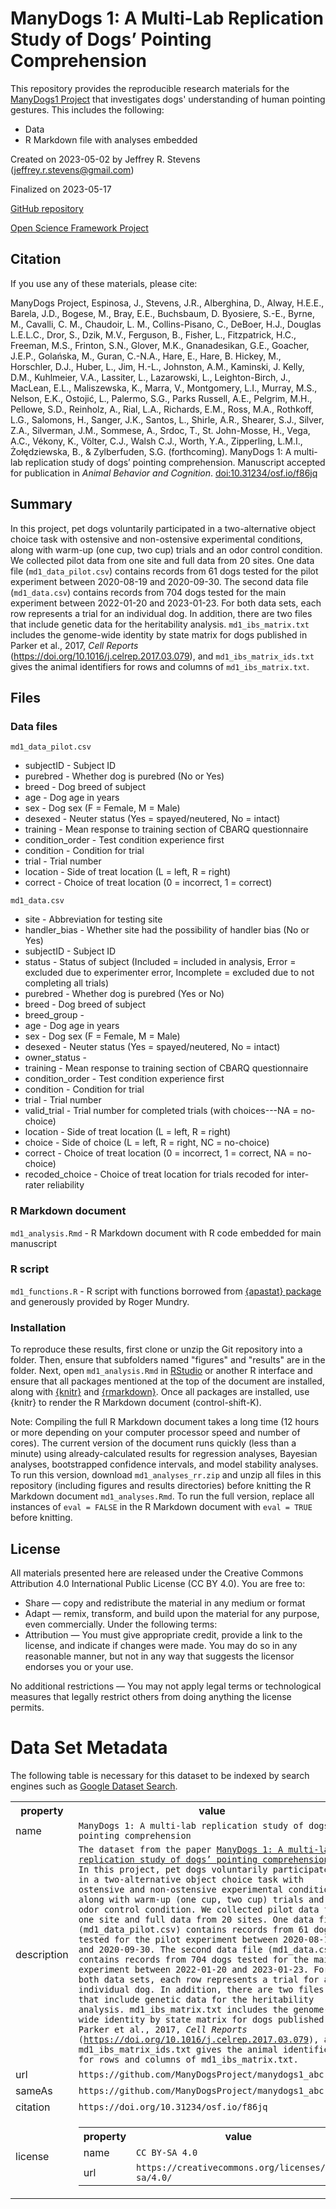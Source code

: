 # ManyDogs 1: A Multi-Lab Replication Study of Dogs’ Pointing Comprehension

This repository provides the reproducible research materials for the [ManyDogs1 Project](http://manydogs.org) that investigates dogs' understanding of human pointing gestures. This includes the following:

-   Data
-   R Markdown file with analyses embedded

Created on 2023-05-02 by Jeffrey R. Stevens (<jeffrey.r.stevens@gmail.com>)

Finalized on 2023-05-17

[GitHub repository](https://github.com/ManyDogsProject/manydogs1_abc)

[Open Science Framework Project](https://osf.io/9r5xf/)


## Citation

If you use any of these materials, please cite:

ManyDogs Project, Espinosa, J., Stevens, J.R., Alberghina, D., Alway, H.E.E., Barela, J.D., Bogese, M., Bray, E.E., Buchsbaum, D. Byosiere, S.-E., Byrne, M., Cavalli, C. M., Chaudoir, L. M., Collins-Pisano, C., DeBoer, H.J., Douglas L.E.L.C., Dror, S., Dzik, M.V., Ferguson, B., Fisher, L., Fitzpatrick, H.C., Freeman, M.S., Frinton, S.N., Glover, M.K., Gnanadesikan, G.E., Goacher, J.E.P., Golańska, M., Guran, C.-N.A., Hare, E., Hare, B. Hickey, M., Horschler, D.J., Huber, L., Jim, H.-L., Johnston, A.M., Kaminski, J. Kelly, D.M., Kuhlmeier, V.A., Lassiter, L., Lazarowski, L., Leighton-Birch, J., MacLean, E.L., Maliszewska, K., Marra, V., Montgomery, L.I., Murray, M.S., Nelson, E.K., Ostojić, L., Palermo, S.G., Parks Russell, A.E., Pelgrim, M.H., Pellowe, S.D., Reinholz, A., Rial, L.A., Richards, E.M., Ross, M.A., Rothkoff, L.G., Salomons, H., Sanger, J.K., Santos, L., Shirle, A.R., Shearer, S.J., Silver, Z.A., Silverman, J.M., Sommese, A., Srdoc, T., St. John-Mosse, H., Vega, A.C., Vékony, K., Völter, C.J., Walsh C.J., Worth, Y.A., Zipperling, L.M.I., Żołędziewska, B., & Zylberfuden, S.G. (forthcoming). ManyDogs 1: A multi-lab replication study of dogs’ pointing comprehension. Manuscript accepted for publication in _Animal Behavior and Cognition_. [doi:10.31234/osf.io/f86jq](https://doi.org/10.31234/osf.io/f86jq)


## Summary

In this project, pet dogs voluntarily participated in a two-alternative object choice task with ostensive and non-ostensive experimental conditions, along with warm-up (one cup, two cup) trials and an odor control condition. We collected pilot data from one site and full data from 20 sites. One data file (`md1_data_pilot.csv`) contains records from 61 dogs tested for the pilot experiment between 2020-08-19 and 2020-09-30. The second data file (`md1_data.csv`) contains records from 704 dogs tested for the main experiment between 2022-01-20 and 2023-01-23. For both data sets, each row represents a trial for an individual dog. In addition, there are two files that include genetic data for the heritability analysis. `md1_ibs_matrix.txt` includes the genome-wide identity by state matrix for dogs published in Parker et al., 2017, _Cell Reports_ (<https://doi.org/10.1016/j.celrep.2017.03.079>), and `md1_ibs_matrix_ids.txt` gives the animal identifiers for rows and columns of `md1_ibs_matrix.txt`.


## Files

### Data files

`md1_data_pilot.csv`

* subjectID - Subject ID
* purebred - Whether dog is purebred (No or Yes)
* breed - Dog breed of subject
* age - Dog age in years
* sex - Dog sex (F = Female, M = Male)
* desexed - Neuter status (Yes = spayed/neutered, No = intact)
* training - Mean response to training section of CBARQ questionnaire
* condition_order - Test condition experience first
* condition - Condition for trial
* trial - Trial number
* location - Side of treat location (L = left, R = right)
* correct - Choice of treat location (0 = incorrect, 1 = correct)

`md1_data.csv`

* site - Abbreviation for testing site
* handler_bias - Whether site had the possibility of handler bias (No or Yes)
* subjectID - Subject ID
* status - Status of subject (Included = included in analysis, Error = excluded due to experimenter error, Incomplete = excluded due to not completing all trials)
* purebred - Whether dog is purebred (Yes or No)
* breed - Dog breed of subject
* breed_group - 
* age - Dog age in years
* sex - Dog sex (F = Female, M = Male)
* desexed - Neuter status (Yes = spayed/neutered, No = intact)
* owner_status - 
* training - Mean response to training section of CBARQ questionnaire
* condition_order - Test condition experience first
* condition - Condition for trial
* trial - Trial number
* valid_trial - Trial number for completed trials (with choices---NA = no-choice)
* location - Side of treat location (L = left, R = right)
* choice - Side of choice (L = left, R = right, NC = no-choice)
* correct - Choice of treat location (0 = incorrect, 1 = correct, NA = no-choice)
* recoded_choice - Choice of treat location for trials recoded for inter-rater reliability


### R Markdown document

`md1_analysis.Rmd` - R Markdown document with R code embedded for main manuscript


### R script

`md1_functions.R` - R script with functions borrowed from [{apastat} package](https://github.com/JeffreyRStevens/apastat) and generously provided by Roger Mundry.


### Installation

To reproduce these results, first clone or unzip the Git repository into a folder. Then, ensure that subfolders named "figures" and "results" are in the folder. Next, open `md1_analysis.Rmd` in [RStudio](https://rstudio.com) or another R interface and ensure that all packages mentioned at the top of the document are installed, along with [{knitr}](https://yihui.org/knitr/) and [{rmarkdown}](https://rmarkdown.rstudio.com/). Once all packages are installed, use {knitr} to render the R Markdown document (control-shift-K).

Note: Compiling the full R Markdown document takes a long time (12 hours or more depending on your computer processor speed and number of cores). The current version of the document runs quickly (less than a minute) using already-calculated results for regression analyses, Bayesian analyses, bootstrapped confidence intervals, and model stability analyses. To run this version, download `md1_analyses_rr.zip` and unzip all files in this repository (including figures and results directories) before knitting the R Markdown document `md1_analyses.Rmd`. To run the full version, replace all instances of `eval = FALSE` in the R Markdown document with `eval = TRUE` before knitting.


## License

All materials presented here are released under the Creative Commons Attribution 4.0 International Public License (CC BY 4.0). You are free to:

-   Share — copy and redistribute the material in any medium or format
-   Adapt — remix, transform, and build upon the material for any
    purpose, even commercially. Under the following terms:
-   Attribution — You must give appropriate credit, provide a link to the license, and indicate if changes were made. You may do so in any reasonable manner, but not in any way that suggests the licensor endorses you or your use.

No additional restrictions — You may not apply legal terms or technological measures that legally restrict others from doing anything the license permits.


# Data Set Metadata

The following table is necessary for this dataset to be indexed by search
engines such as <a href="https://g.co/datasetsearch">Google Dataset Search</a>.
<div itemscope itemtype="http://schema.org/Dataset">
<table>
<tr>
<th>property</th>
<th>value</th>
</tr>
<tr>
<td>name</td>
<td><code itemprop="name">ManyDogs 1: A multi-lab replication study of dogs’ pointing comprehension</code></td>
</tr>
<tr>
<td>description</td>
<td><code itemprop="description">The dataset from the paper <a href="https://doi.org/10.31234/osf.io/f86jq">ManyDogs 1: A multi-lab replication study of dogs’ pointing comprehension</a>. In this project, pet dogs voluntarily participated in a two-alternative object choice task with ostensive and non-ostensive experimental conditions, along with warm-up (one cup, two cup) trials and an odor control condition. We collected pilot data from one site and full data from 20 sites. One data file (md1_data_pilot.csv) contains records from 61 dogs tested for the pilot experiment between 2020-08-19 and 2020-09-30. The second data file (md1_data.csv) contains records from 704 dogs tested for the main experiment between 2022-01-20 and 2023-01-23. For both data sets, each row represents a trial for an individual dog. In addition, there are two files that include genetic data for the heritability analysis. md1_ibs_matrix.txt includes the genome-wide identity by state matrix for dogs published in Parker et al., 2017, <i>Cell Reports</i> (<a href="https://doi.org/10.1016/j.celrep.2017.03.079">https://doi.org/10.1016/j.celrep.2017.03.079</a>), and md1_ibs_matrix_ids.txt gives the animal identifiers for rows and columns of md1_ibs_matrix.txt.</code></td>
</tr>
</tr>
<tr>
<td>url</td>
<td><code itemprop="url">https://github.com/ManyDogsProject/manydogs1_abc</code></td>
</tr>
<tr>
<td>sameAs</td>
<td><code itemprop="sameAs">https://github.com/ManyDogsProject/manydogs1_abc</code></td>
</tr>
<tr>
<td>citation</td>
<td><code itemprop="citation">https://doi.org/10.31234/osf.io/f86jq</code></td>
</tr>
<tr>
<td>license</td>
<td>
<div itemscope itemtype="http://schema.org/CreativeWork" itemprop="license">
<table>
<tr>
<th>property</th>
<th>value</th>
</tr>
<tr>
<td>name</td>
<td><code itemprop="name">CC BY-SA 4.0</code></td>
</tr>
<tr>
<td>url</td>
<td><code itemprop="url">https://creativecommons.org/licenses/by-sa/4.0/</code></td>
</tr>
</table>
</div>
</td>
</tr>
</table>
</div>